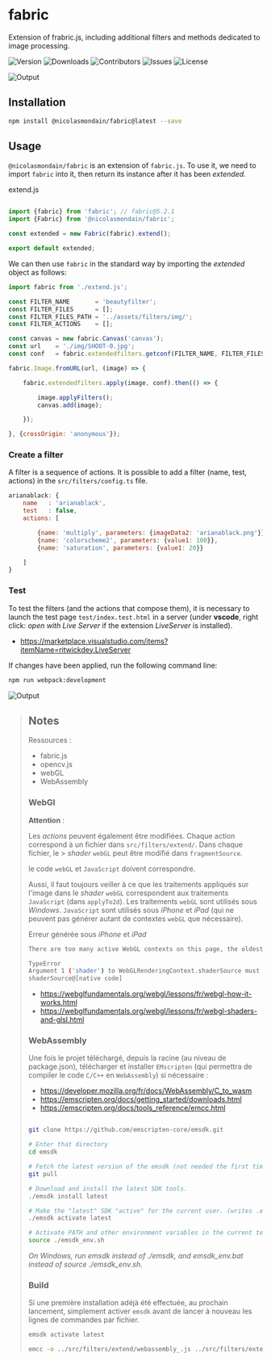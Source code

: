 # fabric

Extension of frabric.js, including additional filters and methods dedicated to image processing.

![Version](https://img.shields.io/github/package-json/version/nicolasmondain/fabric)
![Downloads](https://img.shields.io/npm/dm/@nicolasmondain/fabric.svg)
![Contributors](https://img.shields.io/github/contributors/nicolasmondain/fabric)
![Issues](https://img.shields.io/github/issues/nicolasmondain/fabric)
![License](https://img.shields.io/github/license/nicolasmondain/fabric)

![Output](/out/actionlighten-webgl.png)

## Installation

```bash
npm install @nicolasmondain/fabric@latest --save
```
## Usage

`@nicolasmondain/fabric` is an extension of `fabric.js`.
To use it, we need to import `fabric` into it, then return its instance after it has been _extended_.

extend.js

```javascript

import {fabric} from 'fabric'; // fabric@5.2.1
import {Fabric} from '@nicolasmondain/fabric';

const extended = new Fabric(fabric).extend();

export default extended;
```
We can then use `fabric` in the standard way by importing the _extended_ object as follows:

```javascript
import fabric from './extend.js';

const FILTER_NAME       = 'beautyfilter';
const FILTER_FILES      = [];
const FILTER_FILES_PATH = '../assets/filters/img/';
const FILTER_ACTIONS    = [];

const canvas = new fabric.Canvas('canvas');
const url    = './img/SHOOT-0.jpg';
const conf   = fabric.extendedfilters.getconf(FILTER_NAME, FILTER_FILES, FILTER_FILES_PATH, FILTER_ACTIONS);

fabric.Image.fromURL(url, (image) => {

	fabric.extendedfilters.apply(image, conf).then(() => {

		image.applyFilters();
		canvas.add(image);

	});

}, {crossOrigin: 'anonymous'});

```
### Create a filter

A filter is a sequence of actions.
It is possible to add a filter (name, test, actions) in the `src/filters/config.ts` file.

```js
arianablack: {
	name   : 'arianablack',
	test   : false,
	actions: [

		{name: 'multiply', parameters: {imageData2: 'arianablack.png'}},
		{name: 'colorscheme2', parameters: {value1: 100}},
		{name: 'saturation', parameters: {value1: 20}}

	]
}
```
### Test

To test the filters (and the actions that compose them), it is necessary to launch the test page `test/index.test.html` in a server (under __vscode__, right click: _open with Live Server_ if the extension _LiveServer_ is installed).

- https://marketplace.visualstudio.com/items?itemName=ritwickdey.LiveServer

If changes have been applied, run the following command line:

```bash
npm run webpack:development
```
![Output](/captures/screencapture-127-0-0-1-5501-test-index-test-html-2023-09-22-23_36_29.png)

>## Notes
>
> Ressources :
> * fabric.js
> * opencv.js
> * webGL
> * WebAssembly
>
> ### WebGl
>
> __Attention__ :
>
> Les _actions_ peuvent également être modifiées.
> Chaque action correspond à un fichier dans `src/filters/extend/`. Dans chaque fichier, le > _shader_ `webGL` peut être modifié dans `fragmentSource`.
>
>
> le code `webGL` et `JavaScript` doivent correspondre.
>
> Aussi, il faut toujours veiller à ce que les traitements appliqués sur l'image dans le _shader_ `webGL` correspondent aux traitements `JavaScript` (dans `applyTo2d`). Les traitements `webGL` sont utilisés sous _Windows_. `JavaScript` sont utilisés sous _iPhone_ et _iPad_ (qui ne peuvent pas générer autant de contextes `webGL` que nécessaire).
>
> Erreur générée sous _iPhone_ et _iPad_
>
> ```bash
> There are too many active WebGL contexts on this page, the oldest context will be lost.
>
> TypeError
> Argument 1 ('shader') to WebGLRenderingContext.shaderSource must be an instance of WebGLShader
> shaderSource@[native code]
> ```
> - https://webglfundamentals.org/webgl/lessons/fr/webgl-how-it-works.html
> - https://webglfundamentals.org/webgl/lessons/fr/webgl-shaders-and-glsl.html
>
> ### WebAssembly
>
> Une fois le projet téléchargé, depuis la racine (au niveau de package.json), télécharger et installer `EMscripten` (qui permettra de compiler le code `C/C++` en `WebAssembly`) si nécessaire :
>
> - https://developer.mozilla.org/fr/docs/WebAssembly/C_to_wasm
> - https://emscripten.org/docs/getting_started/downloads.html
> - https://emscripten.org/docs/tools_reference/emcc.html
>
> ```bash
>
> git clone https://github.com/emscripten-core/emsdk.git
>
> # Enter that directory
> cd emsdk
>
> # Fetch the latest version of the emsdk (not needed the first time you clone)
> git pull
>
> # Download and install the latest SDK tools.
> ./emsdk install latest
>
> # Make the "latest" SDK "active" for the current user. (writes .emscripten file)
> ./emsdk activate latest
>
> # Activate PATH and other environment variables in the current terminal
> source ./emsdk_env.sh
> ```
>
> _On Windows, run emsdk instead of ./emsdk, and emsdk_env.bat instead of source ./emsdk_env.sh._
>
> ### Build
>
>
> Si une première installation adéjà été effectuée, au prochain lancement, simplement activer `emsdk` avant de lancer à nouveau les lignes de commandes par fichier.
>
> ```bash
> emsdk activate latest
> ```
>
> ```bash
> emcc -o ../src/filters/extend/webassembly_.js ../src/filters/extend/webassembly_.c -s EXPORTED_RUNTIME_METHODS=ccall,cwrap -s EXPORTED_FUNCTIONS=_malloc,_free -s EXPORT_ES6=1 -s MODULARIZE=1 -s USE_ES6_IMPORT_META=0 -s ALLOW_MEMORY_GROWTH=1 -s TOTAL_MEMORY=512mb
> ```
>
